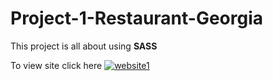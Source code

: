 # Project-1-Restaurant-Georgia

This project is all about using <strong>SASS</strong>

To view site click here [![website1](https://user-images.githubusercontent.com/72637895/224475267-5e7daa59-9435-4858-8b0a-236c8c7054eb.png)](https://georgia-restaurants.netlify.app/)

